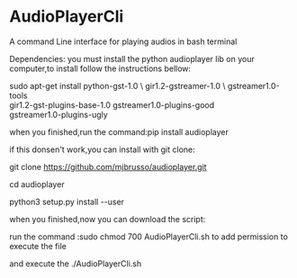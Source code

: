 # AudioPlayerCli
A command Line interface for playing audios in bash terminal

Dependencies: you must install the python audioplayer lib on your computer,to install follow the instructions bellow:

sudo apt-get install python-gst-1.0 \ 
                     gir1.2-gstreamer-1.0 \ 
                     gstreamer1.0-tools \
                     gir1.2-gst-plugins-base-1.0 
                     gstreamer1.0-plugins-good \
                     gstreamer1.0-plugins-ugly 
                     
when you finished,run the command:pip install audioplayer

if this donsen't work,you can install with git clone:

git clone https://github.com/mjbrusso/audioplayer.git

cd audioplayer

python3 setup.py install --user

when you finished,now you can download the script:

run the command :sudo chmod 700 AudioPlayerCli.sh to add permission to execute the file

and execute the ./AudioPlayerCli.sh

